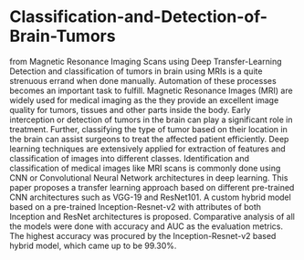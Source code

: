 # Classification-and-Detection-of-Brain-Tumors
from Magnetic Resonance Imaging Scans using Deep Transfer-Learning
Detection and classification of tumors in brain using MRIs is a quite strenuous errand when done manually. Automation of these processes becomes an important task to fulfill. Magnetic Resonance Images (MRI) are widely used for medical imaging as the they provide an excellent image quality for tumors, tissues and other parts inside the body. Early interception or detection of tumors in the brain can play a significant role in treatment. Further, classifying the type of tumor based on their location in the brain can assist surgeons to treat the affected patient efficiently. Deep learning techniques are extensively applied for extraction of features and classification of images into different classes. Identification and classification of medical images like MRI scans is commonly done using CNN or Convolutional Neural Network architectures in deep learning. This paper proposes a transfer learning approach based on different pre-trained CNN architectures such as VGG-19 and ResNet101. A custom hybrid model based on a pre-trained Inception-Resnet-v2 with attributes of both Inception and ResNet architectures is proposed. Comparative analysis of all the models were done with accuracy and AUC as the evaluation metrics. The highest accuracy was procured by the Inception-Resnet-v2 based hybrid model, which came up to be 99.30%.
